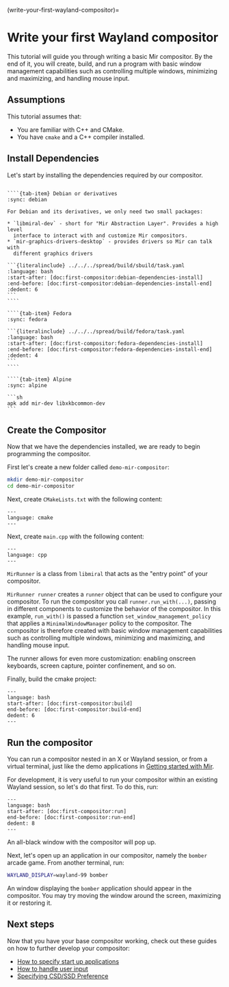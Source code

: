 (write-your-first-wayland-compositor)=

# Write your first Wayland compositor

This tutorial will guide you through writing a basic Mir compositor. By the end
of it, you will create, build, and run a program with basic window management
capabilities such as controlling multiple windows, minimizing and maximizing,
and handling mouse input.

## Assumptions

This tutorial assumes that:

- You are familiar with C++ and CMake.
- You have `cmake` and a C++ compiler installed.

## Install Dependencies

Let's start by installing the dependencies required by our compositor.

`````{tab-set}

````{tab-item} Debian or derivatives
:sync: debian

For Debian and its derivatives, we only need two small packages:

* `libmiral-dev` - short for "Mir Abstraction Layer". Provides a high level
  interface to interact with and customize Mir compositors.
* `mir-graphics-drivers-desktop` - provides drivers so Mir can talk with
  different graphics drivers

```{literalinclude} ../../../spread/build/sbuild/task.yaml
:language: bash
:start-after: [doc:first-compositor:debian-dependencies-install]
:end-before: [doc:first-compositor:debian-dependencies-install-end]
:dedent: 6
```
````

````{tab-item} Fedora
:sync: fedora

```{literalinclude} ../../../spread/build/fedora/task.yaml
:language: bash
:start-after: [doc:first-compositor:fedora-dependencies-install]
:end-before: [doc:first-compositor:fedora-dependencies-install-end]
:dedent: 4
```
````

````{tab-item} Alpine
:sync: alpine

```sh
apk add mir-dev libxkbcommon-dev
```

`````

## Create the Compositor

Now that we have the dependencies installed, we are ready to begin programming
the compositor.

First let's create a new folder called `demo-mir-compositor`:

```sh
mkdir demo-mir-compositor
cd demo-mir-compositor
```

Next, create `CMakeLists.txt` with the following content:

```{literalinclude} ./first-wayland-compositor/CMakeLists.txt
---
language: cmake
---
```

Next, create `main.cpp` with the following content:

```{literalinclude} ./first-wayland-compositor/main.cpp
---
language: cpp
---
```

`MirRunner` is a class from `libmiral` that acts as the "entry point" of your
compositor.

`MirRunner runner` creates a `runner` object that can be used to configure your
compositor. To run the compositor you call `runner.run_with(...)`, passing in
different components to customize the behavior of the compositor. In this
example, `run_with()` is passed a function `set_window_management_policy` that
applies a `MinimalWindowManager` policy to the compositor. The compositor is
therefore created with basic window management capabilities such as controlling
multiple windows, minimizing and maximizing, and handling mouse input.

The runner allows for even more customization: enabling onscreen keyboards,
screen capture, pointer confinement, and so on.

Finally, build the cmake project:

```{literalinclude} ../../../spread/build/sbuild/task.yaml
---
language: bash
start-after: [doc:first-compositor:build]
end-before: [doc:first-compositor:build-end]
dedent: 6
---
```

## Run the compositor

You can run a compositor nested in an X or Wayland session, or from a virtual
terminal, just like the demo applications in [Getting started with
Mir](getting-started-with-mir.md).

For development, it is very useful to run your compositor within an existing
Wayland session, so let's do that first. To do this, run:

```{literalinclude} ../../../spread/build/sbuild/task.yaml
---
language: bash
start-after: [doc:first-compositor:run]
end-before: [doc:first-compositor:run-end]
dedent: 8
---
```

An all-black window with the compositor will pop up.

Next, let's open up an application in our compositor, namely the `bomber` arcade
game.
From another terminal, run:

```sh
WAYLAND_DISPLAY=wayland-99 bomber
```

An window displaying the `bomber` application should appear in the compositor.
You may try moving the window around the screen, maximizing it or restoring it.

## Next steps

Now that you have your base compositor working, check out these guides on how to
further develop your compositor:

- [How to specify start up applications](/how-to/how-to-specify-startup-apps.md)
- [How to handle user input](/how-to/how-to-handle-keyboard-input.md)
- [Specifying CSD/SSD Preference](/how-to/specifying-csd-ssd-preference.md)
